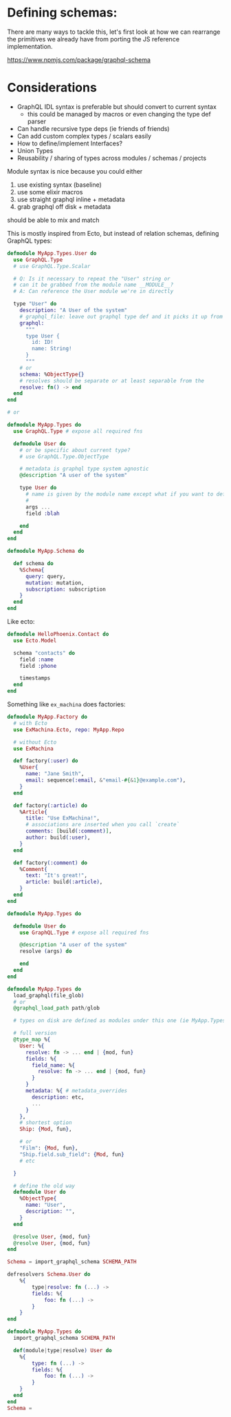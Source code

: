 # Defining schemas:

There are many ways to tackle this, let's first look at how we can rearrange the primitives we already have from porting the JS reference implementation.

https://www.npmjs.com/package/graphql-schema

# Considerations

- GraphQL IDL syntax is preferable but should convert to current syntax
  - this could be managed by macros or even changing the type def parser
- Can handle recursive type deps (ie friends of friends)
- Can add custom complex types / scalars easily
- How to define/implement Interfaces?
- Union Types
- Reusability / sharing of types across modules / schemas / projects


Module syntax is nice because you could either
1. use existing syntax (baseline)
2. use some elixir macros
3. use straight graphql inline + metadata
4. grab graphql off disk + metadata

should be able to mix and match

This is mostly inspired from Ecto, but instead of relation schemas, defining GraphQL types:

```elixir
defmodule MyApp.Types.User do
  use GraphQL.Type
  # use GraphQL.Type.Scalar

  # Q: Is it necessary to repeat the "User" string or
  # can it be grabbed from the module name __MODULE__?
  # A: Can reference the User module we're in directly

  type "User" do
    description: "A User of the system"
    # graphql_file: leave out graphql type def and it picks it up from disk
    graphql:
      """
      type User {
        id: ID!
        name: String!
      }
      """
    # or
    schema: %ObjectType{}
    # resolves should be separate or at least separable from the
    resolve: fn() -> end
  end
end

# or

defmodule MyApp.Types do
  use GraphQL.Type # expose all required fns

  defmodule User do
    # or be specific about current type?
    # use GraphQL.Type.ObjectType

    # metadata is graphql type system agnostic
    @description "A user of the system"

    type User do
      # name is given by the module name except what if you want to define more types
      #
      args ...
      field :blah

    end
  end
end

defmodule MyApp.Schema do

  def schema do
    %Schema{
      query: query,
      mutation: mutation,
      subscription: subscription
    }
  end
end
```

Like ecto:

```elixir
defmodule HelloPhoenix.Contact do
  use Ecto.Model

  schema "contacts" do
    field :name
    field :phone

    timestamps
  end
end
```

Something like `ex_machina` does factories:

```elixir
defmodule MyApp.Factory do
  # with Ecto
  use ExMachina.Ecto, repo: MyApp.Repo

  # without Ecto
  use ExMachina

  def factory(:user) do
    %User{
      name: "Jane Smith",
      email: sequence(:email, &"email-#{&1}@example.com"),
    }
  end

  def factory(:article) do
    %Article{
      title: "Use ExMachina!",
      # associations are inserted when you call `create`
      comments: [build(:comment)],
      author: build(:user),
    }
  end

  def factory(:comment) do
    %Comment{
      text: "It's great!",
      article: build(:article),
    }
  end
end
```



```elixir
defmodule MyApp.Types do

  defmodule User do
    use GraphQL.Type # expose all required fns

    @description "A user of the system"
    resolve (args) do

    end
  end
end
```

```elixir
defmodule MyApp.Types do
  load_graphql(file_glob)
  # or
  @graphql_load_path path/glob

  # types on disk are defined as modules under this one (ie MyApp.Types.*)

  # full version
  @type_map %{
    User: %{
      resolve: fn -> ... end | {mod, fun}
      fields: %{
        field_name: %{
          resolve: fn -> ... end | {mod, fun}
        }
      }
      metadata: %{ # metadata_overrides
        description: etc,
        ...
      }
    },
    # shortest option
    Ship: {Mod, fun},

    # or
    "Film": {Mod, fun},
    "Ship.field.sub_field": {Mod, fun}
    # etc

  }

  # define the old way
  defmodule User do
    %ObjectType{
      name: "User",
      description: "",
    }
  end

  @resolve User, {mod, fun}
  @resolve User, {mod, fun}
end
```

```elixir
Schema = import_graphql_schema SCHEMA_PATH

defresolvers Schema.User do
	%{
		type|resolve: fn (...) ->
		fields: %{
			foo: fn (...) ->
		}
	}
end
```

```elixir
defmodule MyApp.Types do
  import_graphql_schema SCHEMA_PATH

  def(module|type|resolve) User do
  	%{
  		type: fn (...) ->
  		fields: %{
  			foo: fn (...) ->
  		}
  	}
  end
end
Schema =

```
